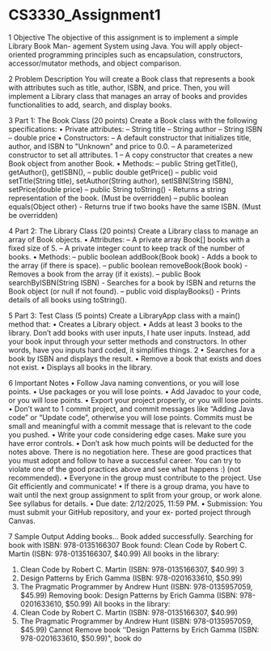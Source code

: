 # CS3330_Assignment1

1 Objective
The objective of this assignment is to implement a simple Library Book Man-
agement System using Java. You will apply object-oriented programming
principles such as encapsulation, constructors, accessor/mutator methods, and
object comparison.

2 Problem Description
You will create a Book class that represents a book with attributes such as
title, author, ISBN, and price. Then, you will implement a Library class that
manages an array of books and provides functionalities to add, search, and
display books.

3 Part 1: The Book Class (20 points)
Create a Book class with the following specifications:
• Private attributes:
– String title
– String author
– String ISBN
– double price
• Constructors:
– A default constructor that initializes title, author, and ISBN to
"Unknown" and price to 0.0.
– A parameterized constructor to set all attributes.
1
– A copy constructor that creates a new Book object from another
Book.
• Methods:
– public String getTitle(), getAuthor(), getISBN(),
– public double getPrice()
– public void setTitle(String title), setAuthor(String author),
setISBN(String ISBN), setPrice(double price)
– public String toString() - Returns a string representation of the
book. (Must be overridden)
– public boolean equals(Object other) - Returns true if two books
have the same ISBN. (Must be overridden)

4 Part 2: The Library Class (20 points)
Create a Library class to manage an array of Book objects.
• Attributes:
– A private array Book[] books with a fixed size of 5.
– A private integer count to keep track of the number of books.
• Methods:
– public boolean addBook(Book book) - Adds a book to the array
(if there is space).
– public boolean removeBook(Book book) - Removes a book from
the array (if it exists).
– public Book searchByISBN(String ISBN) - Searches for a book by
ISBN and returns the Book object (or null if not found).
– public void displayBooks() - Prints details of all books using
toString().

5 Part 3: Test Class (5 points)
Create a LibraryApp class with a main() method that:
• Creates a Library object.
• Adds at least 3 books to the library. Don’t add books with user inputs,
I hate user inputs. Instead, add your book input through your setter
methods and constructors. In other words, have you inputs hard coded,
it simplifies things.
2
• Searches for a book by ISBN and displays the result.
• Remove a book that exists and does not exist.
• Displays all books in the library.

6 Important Notes
• Follow Java naming conventions, or you will lose points.
• Use packages or you will lose points.
• Add Javadoc to your code, or you will lose points.
• Export your project properly, or you will lose points.
• Don’t want to 1 commit project, and commit messages like “Adding Java
code” or “Update code”, otherwise you will lose points. Commits must be
small and meaningful with a commit message that is relevant to the code
you pushed.
• Write your code considering edge cases. Make sure you have error controls.
• Don’t ask how much points will be deducted for the notes above. There
is no negotiation here. These are good practices that you must adopt and
follow to have a successful career. You can try to violate one of the good
practices above and see what happens :) (not recommended).
• Everyone in the group must contribute to the project. Use Git efficiently
and communicate!
• If there is a group drama, you have to wait until the next group assignment
to split from your group, or work alone. See syllabus for details.
• Due date: 2/12/2025, 11:59 PM.
• Submission: You must submit your GitHub repository, and your ex-
ported project through Canvas.

7 Sample Output
Adding books...
Book added successfully.
Searching for book with ISBN: 978-0135166307
Book found: Clean Code by Robert C. Martin (ISBN: 978-0135166307, $40.99)
All books in the library:
1. Clean Code by Robert C. Martin (ISBN: 978-0135166307, $40.99)
3
2. Design Patterns by Erich Gamma (ISBN: 978-0201633610, $50.99)
3. The Pragmatic Programmer by Andrew Hunt (ISBN: 978-0135957059, $45.99)
Removing book: Design Patterns by Erich Gamma (ISBN: 978-0201633610, $50.99)
All books in the library:
1. Clean Code by Robert C. Martin (ISBN: 978-0135166307, $40.99)
2. The Pragmatic Programmer by Andrew Hunt (ISBN: 978-0135957059, $45.99)
Cannot Remove book ‘‘Design Patterns by Erich Gamma (ISBN: 978-0201633610, $50.99)", book do
